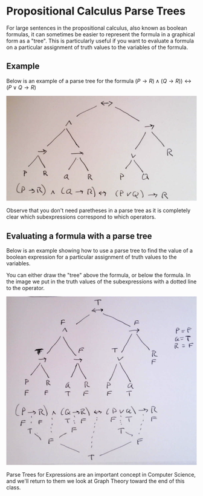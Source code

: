 # Propositional Calculus Parse Trees

For large sentences in the propositional calculus, also known as boolean formulas, it can sometimes be easier to
represent the formula in a graphical form as a "tree".  This is particularly useful if you want to evaluate a formula
on a particular assignment of truth values to the variables of the formula.

## Example

Below is an example of a parse tree for the formula
 $(P \rightarrow R) \wedge(Q\rightarrow R)) \leftrightarrow (P\vee Q \rightarrow R)$

![Parse Tree](boolean_parse_tree.png)

Observe that you don't need paretheses in a parse tree as it is completely clear which subexpressions correspond to which operators.

## Evaluating a formula with a parse tree

Below is an example showing how to use a parse tree to find the value of a boolean expression
for a particular assignment of truth values to the variables.

You can either draw the "tree" above the formula, or below the formula.
In the image we put in the truth values of the subexpressions with a dotted line to the operator.

![Evaluation using a Parse Tree](boolean_evaluation.png)

Parse Trees for Expressions are an important concept in Computer Science, and we'll return to them
we look at Graph Theory toward the end of this class.
